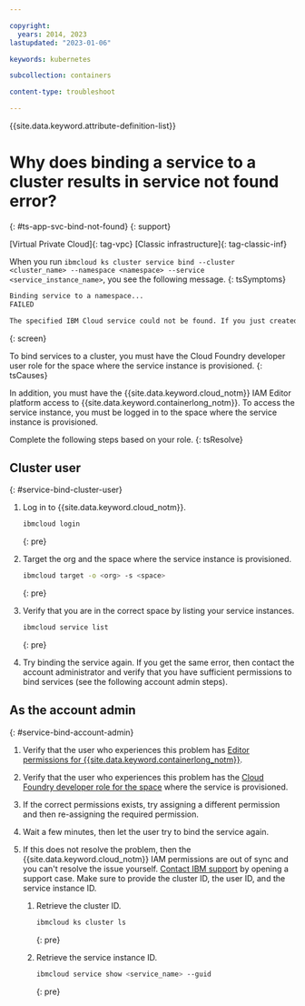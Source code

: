 ```yaml
---

copyright: 
  years: 2014, 2023
lastupdated: "2023-01-06"

keywords: kubernetes

subcollection: containers

content-type: troubleshoot

---
```


{{site.data.keyword.attribute-definition-list}}




# Why does binding a service to a cluster results in service not found error?
{: #ts-app-svc-bind-not-found}
{: support}

[Virtual Private Cloud]{: tag-vpc} [Classic infrastructure]{: tag-classic-inf}


When you run `ibmcloud ks cluster service bind --cluster <cluster_name> --namespace <namespace> --service <service_instance_name>`, you see the following message.
{: tsSymptoms}

```sh
Binding service to a namespace...
FAILED

The specified IBM Cloud service could not be found. If you just created the service, wait a little and then try to bind it again. To view available IBM Cloud service instances, run 'ibmcloud service list'. (E0023)
```
{: screen}


To bind services to a cluster, you must have the Cloud Foundry developer user role for the space where the service instance is provisioned.
{: tsCauses}

In addition, you must have the {{site.data.keyword.cloud_notm}} IAM Editor platform access to {{site.data.keyword.containerlong_notm}}. To access the service instance, you must be logged in to the space where the service instance is provisioned.

Complete the following steps based on your role.
{: tsResolve}

## Cluster user
{: #service-bind-cluster-user}

1. Log in to {{site.data.keyword.cloud_notm}}.
    ```sh
    ibmcloud login
    ```
    {: pre}

2. Target the org and the space where the service instance is provisioned.
    ```sh
    ibmcloud target -o <org> -s <space>
    ```
    {: pre}

3. Verify that you are in the correct space by listing your service instances.
    ```sh
    ibmcloud service list
    ```
    {: pre}

4. Try binding the service again. If you get the same error, then contact the account administrator and verify that you have sufficient permissions to bind services (see the following account admin steps).

## As the account admin
{: #service-bind-account-admin}

1. Verify that the user who experiences this problem has [Editor permissions for {{site.data.keyword.containerlong_notm}}](/docs/containers?topic=containers-users#checking-perms).

2. Verify that the user who experiences this problem has the [Cloud Foundry developer role for the space](/docs/account?topic=account-mngcf#update_cf_access) where the service is provisioned.

3. If the correct permissions exists, try assigning a different permission and then re-assigning the required permission.

4. Wait a few minutes, then let the user try to bind the service again.

5. If this does not resolve the problem, then the {{site.data.keyword.cloud_notm}} IAM permissions are out of sync and you can't resolve the issue yourself. [Contact IBM support](/docs/get-support?topic=get-support-using-avatar) by opening a support case. Make sure to provide the cluster ID, the user ID, and the service instance ID.
    1. Retrieve the cluster ID.
        ```sh
        ibmcloud ks cluster ls
        ```
        {: pre}

    2. Retrieve the service instance ID.
        ```sh
        ibmcloud service show <service_name> --guid
        ```
        {: pre}








